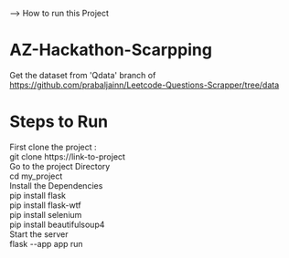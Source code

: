 --> How to run this Project
# AZ-Hackathon-Scarpping
Get the dataset from 'Qdata' branch of https://github.com/prabaljainn/Leetcode-Questions-Scrapper/tree/data
# Steps to Run
First clone the project :<br/>
  git clone https://link-to-project <br/>
Go to the project Directory <br/>
   cd my_project <br/>
Install the Dependencies <br/>
  pip install flask <br/>
  pip install flask-wtf <br/>
  pip install selenium <br/>
  pip install beautifulsoup4 <br/>
Start the server <br/>
     flask --app app run <br/>
